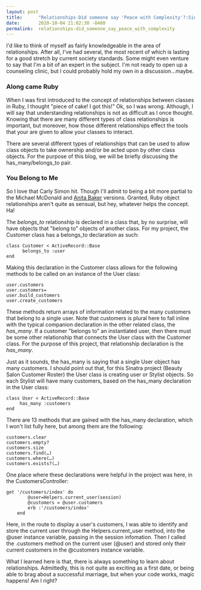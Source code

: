 ```yaml
---
layout: post
title:      "Relationships-Did someone say 'Peace with Complexity'?:Sinatra"
date:       2020-10-04 21:02:30 -0400
permalink:  relationships-did_someone_say_peace_with_complexity
---
```



I'd like to think of myself as fairly knowledgeable in the area of relationships.  After all, I've had several, the most recent of which is lasting for a good stretch by current society standards.  Some might even venture to say that I'm a bit of an expert in the subject.  I'm not ready to open up a counseling clinic, but I could probably hold my own in a discussion...maybe.

### Along came Ruby

When I was first introduced to the concept of relationships between classes in Ruby, I thought "piece of cake! I got this!"  Ok, so I was wrong.  Although, I will say that understanding relationships is not as difficult as I once thought.  Knowing that there are many different types of class relationships is important, but moreover, how those different relationships effect the tools that your are given to allow your classes to interact.

There are several different types of relationships that can be used to allow class objects to take ownership and/or be acted upon by other class objects.  For the purpose of this blog, we will be briefly discussing the has_many/belongs_to pair. 

### You Belong to Me

So I love that Carly Simon hit.  Though I'll admit to being  a bit more partial to the Michael McDonald and [Anita Baker](https://www.youtube.com/watch?v=DbKRrsDZ4MU) versions.  Granted, Ruby object relationships aren't quite as sensual, but hey, whatever helps the concept.  Ha!  

The *belongs_to* relationship is declared in a class that, by no surprise, will have objects that "belong to" objects of another class.  For my project, the Customer class has a belongs_to declaration as such:

```
class Customer < ActiveRecord::Base
      belongs_to :user
end
```

Making this declaration in the Customer class allows for the following methods to be called on an instance of the User class:

```
user.customers
user.customers=
user.build_customers
user.create_customers
```
These methods return arrays of information related to the many customers that belong to a single user.  Note that customers is plural here to fall inline with the typical companion declaration in the other related class, the *has_many*.  If a customer "belongs to" an instantiated user, then there must be some other relationship that connects the User class with the Customer class.  For the purpose of this project, that relationship declaration is the *has_many*.  

Just as it sounds, the has_many is saying that a single User object has many customers.  I should point out that, for this Sinatra project (Beauty Salon Customer Roster) the User class is creating user or Stylist objects.  So each Stylist will have many customers, based on the has_many declaration in the User class:

```
class User < ActiveRecord::Base
     has_many :customers
end
```

There are 13 methods that are gained with the has_many declaration, which I won't list fully here, but among them are the following:

```
customers.clear
customers.empty?
customers.size
customers.find(…)
customers.where(…)
customers.exists?(…)
```

One place where these declarations were helpful in the project was here, in the CustomersController:

```
get '/customers/index' do
        @user=Helpers.current_user(session)
        @customers = @user.customers
        erb :'/customers/index'
    end 
```

Here, in the route to display a user's customers, I was able to identify and store the current user through the Helpers.current_user method, into the @user instance variable, passing in the session infomation.  Then I called the .customers method on the current user (@user) and stored only their current customers in the @customers instance variable.  

What I learned here is that, there is always something to learn about relationships.  Admittedly, this is not quite as exciting as a first date, or being able to brag about a successful marriage, but when your code works, magic happens!  Am I right?
